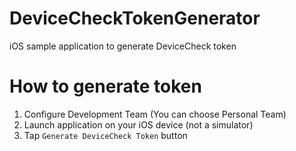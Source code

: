 # DeviceCheckTokenGenerator

iOS sample application to generate DeviceCheck token

# How to generate token

1. Configure Development Team (You can choose Personal Team)
1. Launch application on your iOS device (not a simulator)
1. Tap `Generate DeviceCheck Token` button
